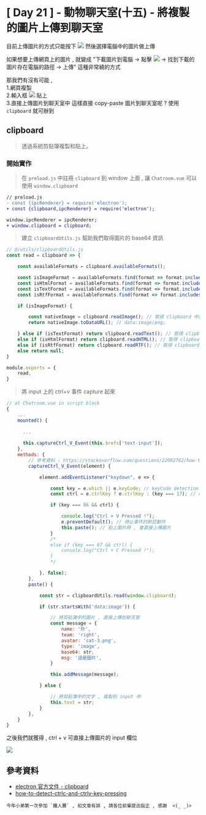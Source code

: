 # [ Day 21 ] - 動物聊天室(十五) - 將複製的圖片上傳到聊天室

目前上傳圖片的方式只能按下 ![](https://i.imgur.com/F7fN8hl.png) 然後選擇電腦中的圖片做上傳 

如果想要上傳網頁上的圖片 , 就變成 "下載圖片到電腦 -> 點擊 ![](https://i.imgur.com/F7fN8hl.png) -> 找到下載的圖片存在電腦的路徑 -> 上傳" 這種非常繞的方式

那我們有沒有可能 ,   
1.網頁複製   
2.輸入框 ![](https://i.imgur.com/lYuNlus.png) 貼上  
3.直接上傳圖片到聊天室中
這樣直接 copy-paste 圖片到聊天室呢 ? 使用 `clipboard` 就可辦到

## clipboard

> 透過系統剪貼簿複製和貼上。

### 開始實作

> 在 `preload.js` 中註冊 `clipboard` 到 window 上面 , 讓 `Chatroom.vue` 可以使用 `window.clipboard`

```diff
// preload.js
- const {ipcRenderer} = require('electron');
+ const {clipboard,ipcRenderer} = require('electron');

window.ipcRenderer = ipcRenderer;
+ window.clipboard = clipboard;
```

> 建立 `clipboardUtils.js` 幫助我們取得圖片的 base64 資訊

```javascript
// @/utils/clipboardUtils.js
const read = clipboard => {

    const availableFormats = clipboard.availableFormats();

    const isImageFormat = availableFormats.find(format => format.includes('image'));
    const isHtmlFormat = availableFormats.find(format => format.includes('text/html'));
    const isTextFormat = availableFormats.find(format => format.includes('text/plain'));
    const isRtfFormat = availableFormats.find(format => format.includes('text/rtf'));

    if (isImageFormat) {

        const nativeImage = clipboard.readImage(); // 取得 clipboard 中的圖片
        return nativeImage.toDataURL(); // data:image/png;

    } else if (isTextFormat) return clipboard.readText(); // 取得 clipboard 中的文字
    else if (isHtmlFormat) return clipboard.readHTML(); // 取得 clipboard 中的 html
    else if (isRtfFormat) return clipboard.readRTF(); // 取得 clipboard 中的 rtf
    else return null;
}

module.exports = {
    read,
}
```

> 將 input 上的 ctrl+v 事件 capture 起來

```javascript
// at Chatroom.vue in script block 
{
    ...
    mounted() {
    
      ...
    
      this.captureCtrl_V_Event(this.$refs['text-input']);
    },
    methods: {
        // 參考資料 : https://stackoverflow.com/questions/22092762/how-to-detect-ctrlc-and-ctrlv-key-pressing-using-regular-expression/22092839
        captureCtrl_V_Event(element) {

            element.addEventListener("keydown", e => {

                const key = e.which || e.keyCode; // keyCode detection
                const ctrl = e.ctrlKey ? e.ctrlKey : (key === 17); // ctrl detection

                if (key === 86 && ctrl) {

                    console.log("Ctrl + V Pressed !");
                    e.preventDefault(); // 停止事件的默認動作
                    this.paste(); // 貼上圖片時 , 會直接上傳圖片 
                }
                /*
                else if (key === 67 && ctrl) {
                    console.log("Ctrl + C Pressed !");
                }
                */

            }, false);
        },
        paste() {

            const str = clipboardUtils.read(window.clipboard);

            if (str.startsWith('data:image')) {

                // 將剪貼簿中的圖片 , 直接上傳到聊天室
                const message = {
                    name: '你',
                    team: 'right',
                    avatar: 'cat-3.png',
                    type: 'image',
                    base64: str,
                    msg: '這是圖片',
                }

                this.addMessage(message);

            } else {

                // 將剪貼簿中的文字 , 複製到 input 中
                this.text = str;
            }
        },
    }
}
```

之後我們就獲得 , ctrl + v 可直接上傳圖片的 input 欄位

![](https://i.imgur.com/bqh8Ijo.gif)

## 參考資料

- [electron 官方文件 - clipboard](https://www.electronjs.org/docs/api/clipboard)
- [how-to-detect-ctrlc-and-ctrlv-key-pressing](https://stackoverflow.com/questions/22092762/how-to-detect-ctrlc-and-ctrlv-key-pressing-using-regular-expression/22092839)


```
今年小弟第一次參加 `鐵人賽` , 如文章有誤 , 請各位前輩提出指正 , 感謝  <(_ _)>
```
